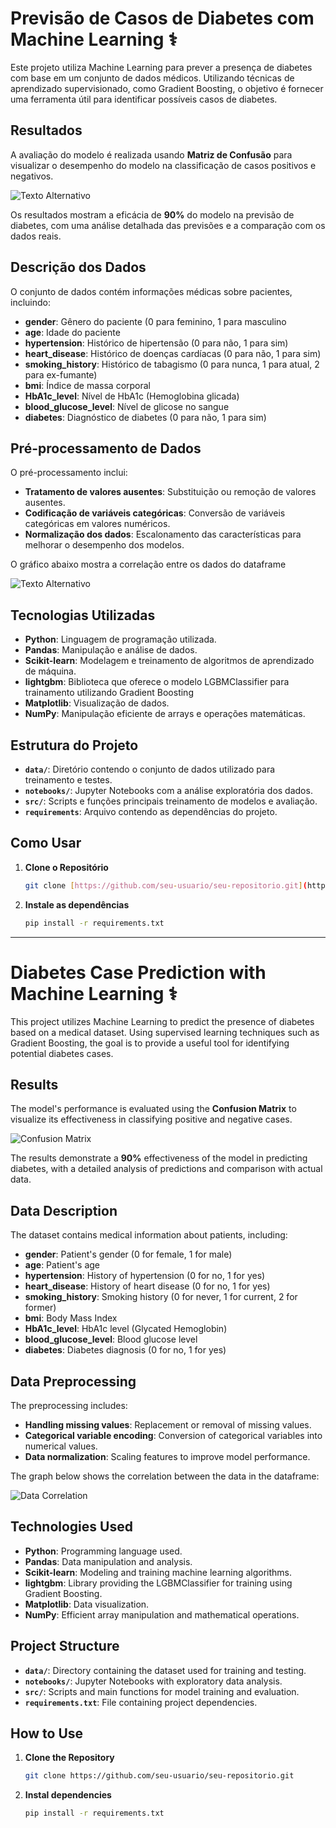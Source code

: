 # Previsão de Casos de Diabetes com Machine Learning ⚕️

Este projeto utiliza Machine Learning para prever a presença de diabetes com base em um conjunto de dados médicos. Utilizando técnicas de aprendizado supervisionado, como Gradient Boosting, o objetivo é fornecer uma ferramenta útil para identificar possíveis casos de diabetes.

## Resultados

A avaliação do modelo é realizada usando **Matriz de Confusão** para visualizar o desempenho do modelo na classificação de casos positivos e negativos.

![Texto Alternativo](./data/results/matriz-de-confusao.png)


Os resultados mostram a eficácia de **90%** do modelo na previsão de diabetes, com uma análise detalhada das previsões e a comparação com os dados reais.

## Descrição dos Dados

O conjunto de dados contém informações médicas sobre pacientes, incluindo:

- **gender**: Gênero do paciente (0 para feminino, 1 para masculino
- **age**: Idade do paciente
- **hypertension**: Histórico de hipertensão (0 para não, 1 para sim)
- **heart_disease**: Histórico de doenças cardíacas (0 para não, 1 para sim)
- **smoking_history**: Histórico de tabagismo (0 para nunca, 1 para atual, 2 para ex-fumante)
- **bmi**: Índice de massa corporal
- **HbA1c_level**: Nível de HbA1c (Hemoglobina glicada)
- **blood_glucose_level**: Nível de glicose no sangue
- **diabetes**: Diagnóstico de diabetes (0 para não, 1 para sim)

## Pré-processamento de Dados

O pré-processamento inclui:

- **Tratamento de valores ausentes**: Substituição ou remoção de valores ausentes.
- **Codificação de variáveis categóricas**: Conversão de variáveis categóricas em valores numéricos.
- **Normalização dos dados**: Escalonamento das características para melhorar o desempenho dos modelos.

O gráfico abaixo mostra a correlação entre os dados do dataframe

![Texto Alternativo](./data/results/output.png)



## Tecnologias Utilizadas

- **Python**: Linguagem de programação utilizada.
- **Pandas**: Manipulação e análise de dados.
- **Scikit-learn**: Modelagem e treinamento de algoritmos de aprendizado de máquina.
- **lightgbm**: Biblioteca que oferece o modelo LGBMClassifier para trainamento utilizando Gradient Boosting
- **Matplotlib**: Visualização de dados.
- **NumPy**: Manipulação eficiente de arrays e operações matemáticas.

## Estrutura do Projeto

- **`data/`**: Diretório contendo o conjunto de dados utilizado para treinamento e testes.
- **`notebooks/`**: Jupyter Notebooks com a análise exploratória dos dados.
- **`src/`**: Scripts e funções principais treinamento de modelos e avaliação.
- **`requirements`**: Arquivo contendo as dependências do projeto.



## Como Usar

1. **Clone o Repositório**

   ```bash
   git clone [https://github.com/seu-usuario/seu-repositorio.git](https://github.com/murilorrs/Diabetes-Prediction-System.git)
   
2. **Instale as dependências**

   ```bash
   pip install -r requirements.txt

***

# Diabetes Case Prediction with Machine Learning ⚕️

This project utilizes Machine Learning to predict the presence of diabetes based on a medical dataset. Using supervised learning techniques such as Gradient Boosting, the goal is to provide a useful tool for identifying potential diabetes cases.

## Results

The model's performance is evaluated using the **Confusion Matrix** to visualize its effectiveness in classifying positive and negative cases.

![Confusion Matrix](./data/results/matriz-de-confusao.png)

The results demonstrate a **90%** effectiveness of the model in predicting diabetes, with a detailed analysis of predictions and comparison with actual data.

## Data Description

The dataset contains medical information about patients, including:

- **gender**: Patient's gender (0 for female, 1 for male)
- **age**: Patient's age
- **hypertension**: History of hypertension (0 for no, 1 for yes)
- **heart_disease**: History of heart disease (0 for no, 1 for yes)
- **smoking_history**: Smoking history (0 for never, 1 for current, 2 for former)
- **bmi**: Body Mass Index
- **HbA1c_level**: HbA1c level (Glycated Hemoglobin)
- **blood_glucose_level**: Blood glucose level
- **diabetes**: Diabetes diagnosis (0 for no, 1 for yes)

## Data Preprocessing

The preprocessing includes:

- **Handling missing values**: Replacement or removal of missing values.
- **Categorical variable encoding**: Conversion of categorical variables into numerical values.
- **Data normalization**: Scaling features to improve model performance.

The graph below shows the correlation between the data in the dataframe:

![Data Correlation](./data/results/output.png)

## Technologies Used

- **Python**: Programming language used.
- **Pandas**: Data manipulation and analysis.
- **Scikit-learn**: Modeling and training machine learning algorithms.
- **lightgbm**: Library providing the LGBMClassifier for training using Gradient Boosting.
- **Matplotlib**: Data visualization.
- **NumPy**: Efficient array manipulation and mathematical operations.

## Project Structure

- **`data/`**: Directory containing the dataset used for training and testing.
- **`notebooks/`**: Jupyter Notebooks with exploratory data analysis.
- **`src/`**: Scripts and main functions for model training and evaluation.
- **`requirements.txt`**: File containing project dependencies.

## How to Use

1. **Clone the Repository**

   ```bash
   git clone https://github.com/seu-usuario/seu-repositorio.git

2. **Instal dependencies**

   ```bash
   pip install -r requirements.txt
